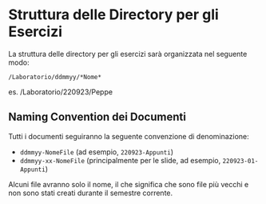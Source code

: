 # Struttura delle Directory per gli Esercizi

La struttura delle directory per gli esercizi sarà organizzata nel seguente modo:

```
/Laboratorio/ddmmyy/*Nome*
```

es. /Laboratorio/220923/Peppe

## Naming Convention dei Documenti

Tutti i documenti seguiranno la seguente convenzione di denominazione:

- `ddmmyy-NomeFile` (ad esempio, `220923-Appunti`)
- `ddmmyy-xx-NomeFile` (principalmente per le slide, ad esempio, `220923-01-Appunti`)

Alcuni file avranno solo il nome, il che significa che sono file più vecchi e non sono stati creati durante il semestre corrente.

